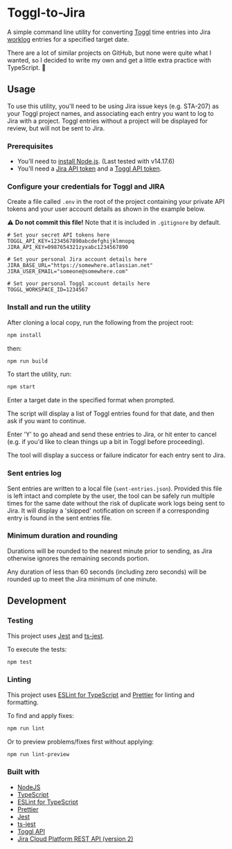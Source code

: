 # Toggl-to-Jira

A simple command line utility for converting [Toggl](https://toggl.com/) time entries into Jira [worklog](https://developer.atlassian.com/cloud/jira/platform/rest/v2/api-group-issue-worklogs/#api-group-issue-worklogs) entries for a specified target date.

There are a lot of similar projects on GitHub, but none were quite what I wanted, so I decided to write my own and get a little extra practice with TypeScript. :slightly_smiling_face:

## Usage

To use this utility, you'll need to be using Jira issue keys (e.g. STA-207) as your Toggl project names, and associating each entry you want to log to Jira with a project. Toggl entries without a project will be displayed for review, but will not be sent to Jira.

### Prerequisites

* You'll need to [install Node.js](https://nodejs.org/en/). (Last tested with v14.17.6)
* You'll need a [Jira API token](https://support.atlassian.com/atlassian-account/docs/manage-api-tokens-for-your-atlassian-account/) and a [Toggl API token](https://github.com/toggl/toggl_api_docs#api-token).


### Configure your credentials for Toggl and JIRA

Create a file called `.env` in the root of the project containing your private API tokens and your user account details as shown in the example below.

:warning: **Do not commit this file!** Note that it is included in `.gitignore` by default.

```text
# Set your secret API tokens here
TOGGL_API_KEY=1234567890abcdefghijklmnopq
JIRA_API_KEY=0987654321zyxabc1234567890

# Set your personal Jira account details here
JIRA_BASE_URL="https://somewhere.atlassian.net"
JIRA_USER_EMAIL="someone@somewhere.com"

# Set your personal Toggl account details here
TOGGL_WORKSPACE_ID=1234567
```

### Install and run the utility

After cloning a local copy, run the following from the project root:

```bash
npm install
```

then:

```bash
npm run build
```

To start the utility, run:

```bash
npm start
```

Enter a target date in the specified format when prompted.

The script will display a list of Toggl entries found for that date, and then ask if you want to continue.

Enter 'Y' to go ahead and send these entries to Jira, or hit enter to cancel (e.g. if you'd like to clean things up a bit in Toggl before proceeding).

The tool will display a success or failure indicator for each entry sent to Jira.

### Sent entries log

Sent entries are written to a local file (`sent-entries.json`). Provided this file is left intact and complete by the user, the tool can be safely run multiple times for the same date without the risk of duplicate work logs being sent to Jira. It will display a 'skipped' notification on screen if a corresponding entry is found in the sent entries file.

### Minimum duration and rounding

Durations will be rounded to the nearest minute prior to sending, as Jira otherwise ignores the remaining seconds portion.

Any duration of less than 60 seconds (including zero seconds) will be rounded up to meet the Jira minimum of one minute.

## Development

### Testing

This project uses [Jest](https://jestjs.io/) and [ts-jest](https://github.com/kulshekhar/ts-jest).

To execute the tests:

```bash
npm test
```

### Linting

This project uses [ESLint for TypeScript](https://github.com/typescript-eslint/typescript-eslint) and [Prettier](https://prettier.io/) for linting and formatting.

To find and apply fixes:

```bash
npm run lint
```

Or to preview problems/fixes first without applying:

```bash
npm run lint-preview
```

### Built with

* [NodeJS](https://nodejs.org/en/)
* [TypeScript](https://www.typescriptlang.org/)
* [ESLint for TypeScript](https://github.com/typescript-eslint/typescript-eslint)
* [Prettier](https://prettier.io/)
* [Jest](https://jestjs.io/)
* [ts-jest](https://github.com/kulshekhar/ts-jest)
* [Toggl API](https://github.com/toggl/toggl_api_docs)
* [Jira Cloud Platform REST API (version 2)](https://developer.atlassian.com/cloud/jira/platform/rest/v2/intro/)
